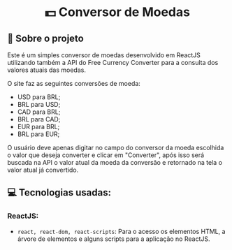 <h1 align="center">
  💵 Conversor de Moedas
</h1>


## :rocket: Sobre o projeto

Este é um simples conversor de moedas desenvolvido em ReactJS utilizando também a API do Free Currency Converter para a consulta dos valores atuais das moedas.

O site faz as seguintes conversões de moeda:
- USD para BRL;
- BRL para USD;
- CAD para BRL;
- BRL para CAD;
- EUR para BRL;
- BRL para EUR;

O usuário deve apenas digitar no campo do conversor da moeda escolhida o valor que deseja converter e clicar em "Converter", após isso será buscada na API o valor atual da moeda da conversão e retornado na tela o valor atual já convertido.


## :computer: Tecnologias usadas:

### ReactJS: 

- `react, react-dom, react-scripts`: Para o acesso os elementos HTML, a árvore de elementos e alguns scripts para a aplicação no ReactJS.
